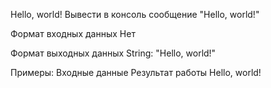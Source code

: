 Hello, world!
Вывести в консоль сообщение "Hello, world!"

Формат входных данных
Нет

Формат выходных данных
String: "Hello, world!"

Примеры:
Входные данные
Результат работы
Hello, world!